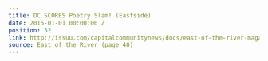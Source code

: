 ```yaml
---
title: DC SCORES Poetry Slam! (Eastside)
date: 2015-01-01 00:00:00 Z
position: 52
link: http://issuu.com/capitalcommunitynews/docs/east-of-the-river-magazine-january-_b4a82e39c1db9b
source: East of the River (page 40)
---
```


